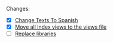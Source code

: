 Changes:

- [x] [Change Texts To Spanish](change-texts-to-spanish/)
- [x] [Move all index views to the views file](move-views-to-file/)
- [ ] [Replace libraries](replace-libraries/)
